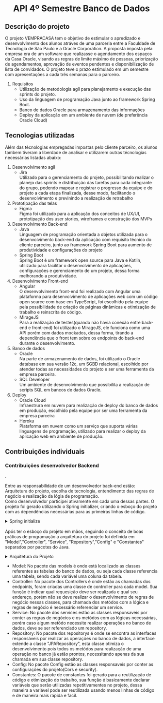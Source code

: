 <h1 align="center">API 4º Semestre Banco de Dados</h1>

<h2>Descrição do projeto</h2> 
O projeto VEMPRACASA tem o objetivo de estimular o apredizado e desenvolvimento dos alunos atráves de uma parceria entre a Faculdade de Tecnologia de São Paulo e a Oracle Corporation. A proposta imposta pela empresa era de um software que realizasse o agendamento dos espaços da Casa Oracle, visando as regras de limite máximo de pessoas, priorização de agendamentos, aprovação de eventos pendentes e disponibilização de lista de convidados. O projeto teve o prazo estimulado em um semestre com apresentações a cada três semanas para o parceiro.
    <ol>
        <li> Requisitos 
             <ul><li> Utilização de metodologia agíl para planejamento e execução das sprints do projeto.</li></ul>
            <ul><li> Uso da linguagem de programação Java junto ao framework Spring Boot.</li></ul>
            <ul><li> Banco de dados Oracle para armazenamento das informações</li></ul>
            <ul><li> Deploy da aplicação em um ambiente de nuvem (de preferência Oracle Cloud)</li></ul>
        </li>
    </ol>

<h2> Tecnologias utilizadas</h2> 
Além das técnologias empregadas impostas pelo cliente parceiro, os alunos tambem tiveram a liberdade de analisar e utilizarem outras técnologias necessárias listadas abaixo:
<ol>
    <li>Desenvolvimento agíl
        <ul>
            <li>
                Jira
                </br>Utilizado para o gerenciamento do projeto, possibilitando realizar o planejo das sprints e distribuição das tarefas para cada integrante do grupo,                       podendo mapear e registrar o progresso da equipe e do projeto a cada etapa finalizada, desse modo, facilitando o desenvolvimento e previnindo a realização de retrabalho
            </li>
        </ul>
    </li>
    <li>
        Prototipação das telas
        <ul>
            <li>
                Figma
            </li>
            Figma foi utilizado para a aplicação dos conceitos de UX/UI, prototipação dos user stories, wireframes e construção dos MVPs
        </ul>
    </li>
     <li>Desenvolvimento Back-end
        <ul>
            <li>
                Java
                </br> Linguagem de programação orientada a objetos utilizada para o desenvolvimento back-end da aplicação com requisito técnico do cliente parceiro, junto ao framework Spring Boot para aumento de produtividade e configurações do projeto
            </li>
             <li>
                Spring Boot
                </br>Spring Boot é um framework open source para Java e Kotlin, utilizado para facilitar o desenvolvimento de aplicações,
                configurações e gerenciamento de um projeto, dessa forma melhorando a produtividade. 
            </li>
        </ul>
    </li> <li>Desenvolvimento Front-end
        <ul>
            <li>
                Angular 
                </br>O desenvolvimento front-end foi realizado com Angular uma plataforma para desenvolvimento de aplicações web com um código open source com base em TypeScript, foi escolhido pela equipe pela possibilidade de criação de páginas dinâmicas e otimização de trabalho e reinscrita de código. 
            </li>
             <li>
                MirageJS
                </br>Para a realização de testes(quando não havia conexão entre back-end e front-end) foi utilizado o MirageJS, ele funciona como uma API porém com dados mockados, dessa forma, tirando a dependência que o front tem sobre os endpoints do back-end durante o desenvolvimento.
            </li>
        </ul>
    </li> <li>Banco de dados
        <ul>
            <li>
                Oracle
                </br> Na parte de armazenamento de dados, foi utilizado o Oracle database em sua versão 12c, um SGBD relacional, escolhido por atender todas as necessidades do projeto e ser uma ferramenta da empresa parceira.
            </li>
            <li>
                SQL Developer
                </br> Um ambiente de desenvolvimento que possibilita a realização de scripts SQL em bancos de dados Oracle.
            </li>
        </ul>
    </li><li>Deploy
        <ul>
            <li>
                Oracle Cloud 
                </br> Infraestrura em nuvem para realização de deploy do banco de dados em produção, escolhido pela equipe por ser uma ferramenta da empresa parceira
            </li>
            <li>
                Heroku
                </br> Plataforma em nuvem como um serviço que suporta várias linguagens de programação, utilizado para realizar o deploy da aplicação web em ambiente de produção.
            </li>
        </ul>
    </li>
</ol>

<h2>Contribuições individuais</h2>
<h3>Contribuições desenvolvedor Backend</h3>.
<p>Entre as responsabilidade de um desenvolvedor back-end estão: Arquitetura do projeto, escolha de tecnologia, entendimento das regras de negócio e realização da lógia de programação.</br>
Como desenvolvedor participei ativamente em cada uma dessas partes.
O projeto foi gerado utilizando o Spring initializer, criando o esboço do projeto com as dependências necessárias para as primeiras linhas de código.
  <details>
  <summary>Spring initialize</summary>
  <br>
   <img style="border-radius: 50%;" src="" width="800px;" alt=""/>
  </details>
  </br>
Após ter o esboço do projeto em mãos, seguindo o conceito de boas práticas de programação a arquitetura do projeto foi definida em "Model","Controller", "Service", "Repository","Config" e "Constantes" separados por pacotes do Java.</p>
  <details>
  <summary>Arquitetura do Projeto</summary>
  <br>
   <img style="border-radius: 50%;" src="https://github.com/moonees/portifolio-/blob/main/Arquitetura.PNG" width="400px;" alt=""/>
  </details>

<ul><li>Model: No pacote das models é onde está localizado as classes referentes as tabelas do banco de dados, ou seja cada classe referencia uma tabela, sendo cada variável uma coluna da tabela.</li>
<li>Controller: No pacote dos Controllers é onde estão as chamadas dos endpoints, foram criadas uma classe de controller para cada model. Sua função é indicar qual requesição deve ser realizada e qual seu endereço, porém não se deve realizar o desenvolvimento de regras de negócio nessas classes, para chamada dos metódos com a lógica e regras de negócio é necessário referenciar um service.</li>
<li>Service: No pacote dos services estão as classes responsaveis por conter as regras de negócios e os metódos com as lógicas necessárias, porém caso algum metódo necessite realizar operações no banco de dados, deve se ser referenciado um repository.</li>
<li>Repository: No pacote dos repositorys é onde se encontra as interfaces responsáveis por realizar as operações no banco de dados, a interface extende a classe "JPARepository", esta classe otimiza o desenvolvimento pois todos os metódos para realização de uma operação no banco já estão prontos, necessitando apenas da sua chamada em sua classe repository.</li>
<li>Config: No pacote Config estão as classes responsaveis por conter as configurações do projeto(Cors e security).</li>
<li>Constantes: O pacote de constantes foi gerado para a reutilização de código e otimização do trabalho, sua função é basicamente declarar variáveis que serão utilizadas repetitivamentes no projeto, dessa maneira a variável pode ser reutilizada usando menos linhas de código e de maneira mais rápida e facíl.</li>
</ul>

    

